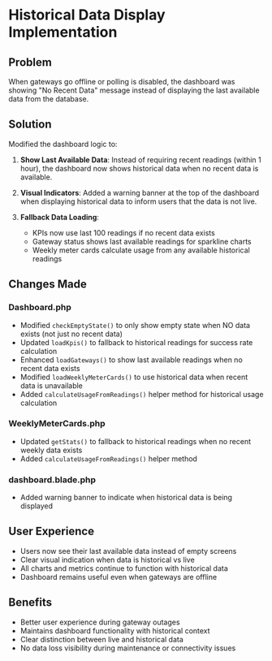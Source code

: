 # Historical Data Display Implementation

## Problem
When gateways go offline or polling is disabled, the dashboard was showing "No Recent Data" message instead of displaying the last available data from the database.

## Solution
Modified the dashboard logic to:

1. **Show Last Available Data**: Instead of requiring recent readings (within 1 hour), the dashboard now shows historical data when no recent data is available.

2. **Visual Indicators**: Added a warning banner at the top of the dashboard when displaying historical data to inform users that the data is not live.

3. **Fallback Data Loading**: 
   - KPIs now use last 100 readings if no recent data exists
   - Gateway status shows last available readings for sparkline charts
   - Weekly meter cards calculate usage from any available historical readings

## Changes Made

### Dashboard.php
- Modified `checkEmptyState()` to only show empty state when NO data exists (not just no recent data)
- Updated `loadKpis()` to fallback to historical readings for success rate calculation
- Enhanced `loadGateways()` to show last available readings when no recent data exists
- Modified `loadWeeklyMeterCards()` to use historical data when recent data is unavailable
- Added `calculateUsageFromReadings()` helper method for historical usage calculation

### WeeklyMeterCards.php
- Updated `getStats()` to fallback to historical readings when no recent weekly data exists
- Added `calculateUsageFromReadings()` helper method

### dashboard.blade.php
- Added warning banner to indicate when historical data is being displayed

## User Experience
- Users now see their last available data instead of empty screens
- Clear visual indication when data is historical vs live
- All charts and metrics continue to function with historical data
- Dashboard remains useful even when gateways are offline

## Benefits
- Better user experience during gateway outages
- Maintains dashboard functionality with historical context
- Clear distinction between live and historical data
- No data loss visibility during maintenance or connectivity issues